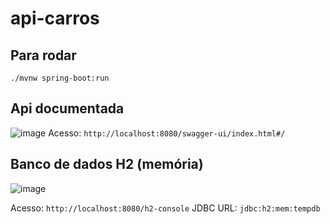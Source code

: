 # api-carros

## Para rodar
`./mvnw spring-boot:run`

## Api documentada
![image](https://github.com/user-attachments/assets/7a573a94-8ba3-4ee8-b29f-5884c233d775)
Acesso: `http://localhost:8080/swagger-ui/index.html#/`

## Banco de dados H2 (memória)
![image](https://github.com/user-attachments/assets/42c26c4f-a1ea-4139-866e-458a9eae32b6)

Acesso: `http://localhost:8080/h2-console`
JDBC URL: `jdbc:h2:mem:tempdb`
